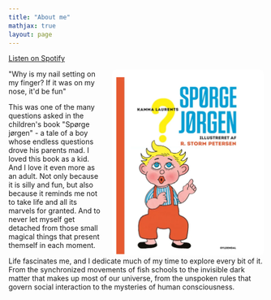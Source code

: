 ```yaml
---
title: "About me"
mathjax: true
layout: page
---
```


[Listen on Spotify](https://open.spotify.com/track/1n7Od0mCOgveulrwUOiB9l)

<img align="right" src="/assets/spgjrgn.png" width="300" style="margin-left: 20px; border-radius: 8px;">

"Why is my nail setting on my finger? If it was on my nose, it'd be fun"

This was one of the many questions asked in the children's book "Spørge jørgen" - a tale of a boy whose endless questions drove his parents mad. I loved this book as a kid. And I love it even more as an adult. Not only because it is silly and fun, but also because it reminds me not to take life and all its marvels for granted. And to never let myself get detached from those small magical things that present themself in each moment. 

Life fascinates me, and I dedicate much of my time to explore every bit of it. From the synchronized movements of fish schools to the invisible dark matter that makes up most of our universe, from the unspoken rules that govern social interaction to the mysteries of human consciousness.
